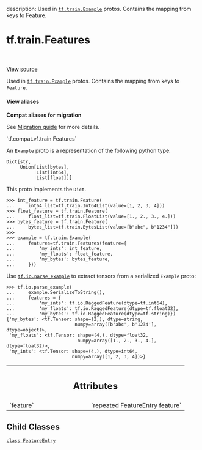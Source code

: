 description: Used in <a href="../../tf/train/Example.md"><code>tf.train.Example</code></a> protos. Contains the mapping from keys to Feature.

<div itemscope itemtype="http://developers.google.com/ReferenceObject">
<meta itemprop="name" content="tf.train.Features" />
<meta itemprop="path" content="Stable" />
<meta itemprop="property" content="FeatureEntry"/>
</div>

# tf.train.Features

<!-- Insert buttons and diff -->

<table class="tfo-notebook-buttons tfo-api nocontent" align="left">

</table>

<a target="_blank" class="external" href="/code/stable/tensorflow/core/example/feature.proto">View source</a>



Used in <a href="../../tf/train/Example.md"><code>tf.train.Example</code></a> protos. Contains the mapping from keys to `Feature`.

<section class="expandable">
  <h4 class="showalways">View aliases</h4>
  <p>
<b>Compat aliases for migration</b>
<p>See
<a href="https://www.tensorflow.org/guide/migrate">Migration guide</a> for
more details.</p>
<p>`tf.compat.v1.train.Features`</p>
</p>
</section>

<!-- Placeholder for "Used in" -->

An `Example` proto is a representation of the following python type:

```
Dict[str,
     Union[List[bytes],
           List[int64],
           List[float]]]
```

This proto implements the `Dict`.

```
>>> int_feature = tf.train.Feature(
...     int64_list=tf.train.Int64List(value=[1, 2, 3, 4]))
>>> float_feature = tf.train.Feature(
...     float_list=tf.train.FloatList(value=[1., 2., 3., 4.]))
>>> bytes_feature = tf.train.Feature(
...     bytes_list=tf.train.BytesList(value=[b"abc", b"1234"]))
>>>
>>> example = tf.train.Example(
...     features=tf.train.Features(feature={
...         'my_ints': int_feature,
...         'my_floats': float_feature,
...         'my_bytes': bytes_feature,
...     }))
```

Use <a href="../../tf/io/parse_example.md"><code>tf.io.parse_example</code></a> to extract tensors from a serialized `Example` proto:

```
>>> tf.io.parse_example(
...     example.SerializeToString(),
...     features = {
...         'my_ints': tf.io.RaggedFeature(dtype=tf.int64),
...         'my_floats': tf.io.RaggedFeature(dtype=tf.float32),
...         'my_bytes': tf.io.RaggedFeature(dtype=tf.string)})
{'my_bytes': <tf.Tensor: shape=(2,), dtype=string,
                         numpy=array([b'abc', b'1234'], dtype=object)>,
 'my_floats': <tf.Tensor: shape=(4,), dtype=float32,
                          numpy=array([1., 2., 3., 4.], dtype=float32)>,
 'my_ints': <tf.Tensor: shape=(4,), dtype=int64,
                        numpy=array([1, 2, 3, 4])>}
```



<!-- Tabular view -->
 <table class="responsive fixed orange">
<colgroup><col width="214px"><col></colgroup>
<tr><th colspan="2"><h2 class="add-link">Attributes</h2></th></tr>

<tr>
<td>
`feature`
</td>
<td>
`repeated FeatureEntry feature`
</td>
</tr>
</table>



## Child Classes
[`class FeatureEntry`](../../tf/train/Features/FeatureEntry.md)

